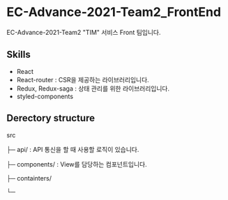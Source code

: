 # EC-Advance-2021-Team2_FrontEnd

EC-Advance-2021-Team2 "TIM" 서비스 Front 팀입니다.

## Skills

- React
- React-router : CSR을 제공하는 라이브러리입니다.
- Redux, Redux-saga : 상태 관리를 위한 라이브러리입니다.
- styled-components

## Derectory structure

src

├─ api/ : API 통신을 할 때 사용할 로직이 있습니다.

├─ components/ : View를 담당하는 컴포넌트입니다.

├─ containters/

└─
